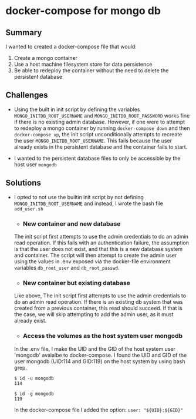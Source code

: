 # docker-compose for mongo db

## Summary
I wanted to created a docker-compose file that would:
1. Create a mongo container
2. Use a host machine filesystem store for data persistence
3. Be able to redeploy the container without the need to delete the persistent database

## Challenges
- Using the built in init script by defining the variables `MONGO_INITDB_ROOT_USERNAME` and `MONGO_INITDB_ROOT_PASSWORD` works fine if there is no existing admin database. However, if one were to attempt to redeploy a mongo container by running `docker-compose down` and then `docker-compose up`, the init script unconditionally attempts to recreate the user `MONGO_INITDB_ROOT_USERNAME`. This fails because the user already exists in the persistent database and the container fails to start.

- I wanted to the persistent database files to only be accessible by the host user `mongodb`

## Solutions
- I opted to not use the builtin init script by not defining `MONGO_INITDB_ROOT_USERNAME` and instead, I wrote the bash file `add_user.sh` 

    - ### New container and new database 
    The init script first attempts to use the admin credentials to do an admin read operation. If this fails with an authentication failure, the assumption is that the user does not exist, and that this is a new database system and container. The script will then attempt to create the admin user using the values in .env exposed via the docker-file environment variables `db_root_user` and `db_root_passwd`. 
    
    - ### New container but existing database
    Like above, The init script first attempts to use the admin credentials to do an admin read operation. If there is an existing db system that was created from a previous container, this read should succeed. If that is the case, we will skip attempting to add the admin user, as it must already exist.
    
    - ### Access the volumes as the host system user mongodb
    In the .env file, I make the UID and the GID of the host system user 'mongodb' avaialbe to docker-compose. I found the UID and GID of the user mongodb (UID:114 and GID:119) on the host system by using bash grep.
    ```
    $ id -u mongodb
    114
    
    $ id -g mongodb
    119
    ```
    In the docker-compose file I added the option:
    `user: "${UID}:${GID}"`